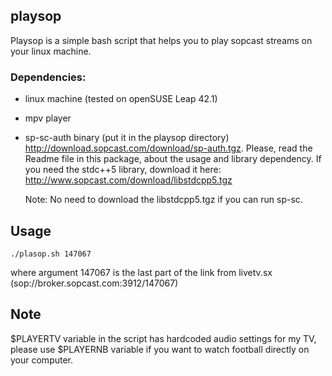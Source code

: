 ## playsop

Playsop is a simple bash script that helps you to play sopcast streams on your
linux machine.  

### Dependencies:
- linux machine (tested on openSUSE Leap 42.1)

- mpv player
- sp-sc-auth binary (put it in the playsop directory)
  http://download.sopcast.com/download/sp-auth.tgz. 
  Please, read the Readme file in this package, about the usage and library dependency.
  If you need the stdc++5 library, download it here: 
  http://www.sopcast.com/download/libstdcpp5.tgz 
  
  Note: No need to download the libstdcpp5.tgz if you can run sp-sc.
  
## Usage
```
./plasop.sh 147067
```
where argument 147067 is the last part of the link from livetv.sx (sop://broker.sopcast.com:3912/147067)

## Note
$PLAYERTV variable in the script has hardcoded audio settings for my TV, please use $PLAYERNB variable if you want to watch football directly on your computer. 

